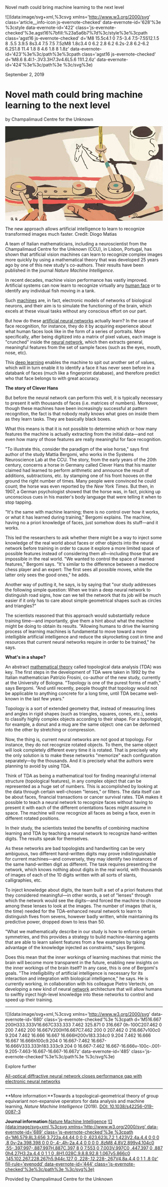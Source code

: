 Novel math could bring machine learning to the next level

![](data:image/svg+xml,%3csvg xmlns='http://www.w3.org/2000/svg' class='article__info-icon js-evernote-checked' data-evernote-id='628'%3e %3cstyle data-evernote-id='422' class='js-evernote-checked'%3e.agst16%7bfill:%23a5a6b7%7d%3c/style%3e%3cpath class='agst16 js-evernote-checked' d='M8 15.5c4.1 0 7.5-3.4 7.5-7.5S12.1.5 8 .5.5 3.9.5 8s3.4 7.5 7.5 7.5zM8 1.8c3.4 0 6.2 2.8 6.2 6.2s-2.8 6.2-6.2 6.2S1.8 11.4 1.8 8 4.6 1.8 8 1.8z' data-evernote-id='423'%3e%3c/path%3e%3cpath class='agst16 js-evernote-checked' d='M8.6 8.4l.1-.3V3.3H7.3v4.6L5.6 11l1.2.6z' data-evernote-id='424'%3e%3c/path%3e %3c/svg%3e)

September 2, 2019

# Novel math could bring machine learning to the next level

by Champalimaud Centre for the Unknown

 ![novelmathcou.jpg](../_resources/87349207450c0f9c5c05db8a00617639.jpg)

The new approach allows artificial intelligence to learn to recognize transformed images much faster. Credit: Diogo Matias

A team of Italian mathematicians, including a neuroscientist from the Champalimaud Centre for the Unknown (CCU), in Lisbon, Portugal, has shown that artificial vision machines can learn to recognize complex images more quickly by using a mathematical theory that was developed 25 years ago by one of this new study's co-authors. Their results have been published in the journal *Nature Machine Intelligence*.

In recent decades, machine vision performance has vastly improved. Artificial systems can now learn to recognize virtually any [human face](https://techxplore.com/tags/human+face/) or to identify any individual fish moving in a tank.

Such [machines](https://techxplore.com/tags/machines/) are, in fact, electronic models of networks of biological neurons, and their aim is to simulate the functioning of the brain, which excels at these visual tasks without any conscious effort on our part.

But how do these [artificial neural networks](https://techxplore.com/tags/artificial+neural+networks/) actually learn? In the case of face recognition, for instance, they do it by acquiring experience about what human faces look like in the form of a series of portraits. More specifically, after being digitized into a matrix of pixel values, each image is "crunched" inside the [neural network](https://techxplore.com/tags/neural+network/), which then extracts general, meaningful features from the set of sample faces (such as the eyes, mouth, nose, etc).

This [deep learning](https://techxplore.com/tags/deep+learning/) enables the machine to spit out another set of values, which will in turn enable it to identify a face it has never seen before in a databank of faces (much like a fingerprint database), and therefore predict who that face belongs to with great accuracy.

**The story of Clever Hans**

But before the neural network can perform this well, it is typically necessary to present it with thousands of faces (i.e. matrices of numbers). Moreover, though these machines have been increasingly successful at pattern recognition, the fact is that nobody really knows what goes on inside them as they learn tasks. They are basically black boxes.

What this means is that it is not possible to determine which or how many features the machine is actually extracting from the initial data—and not even how many of those features are really meaningful for face recognition.

"To illustrate this, consider the paradigm of the wise horse," says first author of the study Mattia Bergomi, who works in the Systems Neuroscience Lab at the CCU. The story, from the early years of the 20th century, concerns a horse in Germany called Clever Hans that his master claimed had learned to perform arithmetic and announce the result of additions, subtractions, etc. by stamping one of his front hooves on the ground the right number of times. Many people were convinced he could count; the horse was even reported by the *New York Times*. But then, in 1907, a German psychologist showed that the horse was, in fact, picking up unconscious cues in his master's body language that were telling it when to stop tapping.

"It's the same with machine learning; there is no control over how it works, or what it has learned during training," Bergomi explains. The machine, having no a priori knowledge of faces, just somehow does its stuff—and it works.

This led the researchers to ask whether there might be a way to inject some knowledge of the real world about faces or other objects into the neural network before training in order to cause it explore a more limited space of possible features instead of considering them all—including those that are impossible in the real world. "We wanted to control the space of learned features," Bergomi says. "It's similar to the difference between a mediocre chess player and an expert: The first sees all possible moves, while the latter only sees the good ones," he adds.

Another way of putting it, he says, is by saying that "our study addresses the following simple question: When we train a deep neural network to distinguish road signs, how can we tell the network that its job will be much easier if it only has to care about simple geometrical shapes such as circles and triangles?"

The scientists reasoned that this approach would substantially reduce training time—and importantly, give them a hint about what the machine might be doing to obtain its results. "Allowing humans to drive the learning process of learning machines is fundamental to move toward a more intelligible artificial intelligence and reduce the skyrocketing cost in time and resources that current neural networks require in order to be trained," he says.

**What's in a shape?**

An abstract [mathematical theory](https://techxplore.com/tags/mathematical+theory/) called topological data analysis (TDA) was key. The first steps in the development of TDA were taken in 1992 by the Italian mathematician Patrizio Frosini, co-author of the new study, currently at the University of Bologna. "Topology is one of the purest forms of math," says Bergomi. "And until recently, people thought that topology would not be applicable to anything concrete for a long time, until TDA became well-known in the last few years."

Topology is a sort of extended geometry that, instead of measuring lines and angles in rigid shapes (such as triangles, squares, cones, etc.), seeks to classify highly complex objects according to their shape. For a topologist, for example, a donut and a mug are the same object: one can be deformed into the other by stretching or compression.

Now, the thing is, current neural networks are not good at topology. For instance, they do not recognize rotated objects. To them, the same object will look completely different every time it is rotated. That is precisely why the only solution is to make these networks "memorize" each configuration separately—by the thousands. And it is precisely what the authors were planning to avoid by using TDA.

Think of TDA as being a mathematical tool for finding meaningful internal structure (topological features), in any complex object that can be represented as a huge set of numbers. This is accomplished by looking at the data through certain well-chosen "lenses," or filters. The data itself can be about faces, financial transactions or cancer survival rates. TDA makes it possible to teach a neural network to recognize faces without having to present it with each of the different orientations faces might assume in space. The machine will now recognize all faces as being a face, even in different rotated positions.

In their study, the scientists tested the benefits of combining machine learning and TDA by teaching a neural network to recognize hand-written digits. The results speak for themselves.

As these networks are bad topologists and handwriting can be very ambiguous, two different hand-written digits may prove indistinguishable for current machines—and conversely, they may identify two instances of the same hand-written digit as different. The task requires presenting the network, which knows nothing about digits in the real world, with thousands of images of each of the 10 digits written with all sorts of slants, calligraphies, etc.

To inject knowledge about digits, the team built a set of a priori features that they considered meaningful—in other words, a set of "lenses" through which the network would see the digits—and forced the machine to choose among these lenses to look at the images. The number of images (that is, the time) needed for the TDA-enhanced neural network to learn to distinguish fives from sevens, however badly written, while maintaining its predictive power, dropped down to less than 50.

"What we mathematically describe in our study is how to enforce certain symmetries, and this provides a strategy to build machine-learning agents that are able to learn salient features from a few examples by taking advantage of the knowledge injected as constraints," says Bergomi.

Does this mean that the inner workings of learning machines that mimic the brain will become more transparent in the future, enabling new insights on the inner workings of the brain itself? In any case, this is one of Bergomi's goals. "The intelligibility of artificial intelligence is necessary for its interaction and integration with biological intelligence," he says. He is currently working, in collaboration with his colleague Pietro Vertechi, on developing a new kind of neural [network](https://techxplore.com/tags/network/) architecture that will allow humans to swiftly inject high-level knowledge into these networks to control and speed up their training.

* * *

![](data:image/svg+xml,%3csvg xmlns='http://www.w3.org/2000/svg' data-evernote-id='680' class='js-evernote-checked'%3e %3cpath d='M516.667 200H333.333V16.667C333.333 7.462 325.871 0 316.667 0h-100C207.462 0 200 7.462 200 16.667V200H16.667C7.462 200 0 207.462 0 216.667v100c0 9.204 7.462 16.666 16.667 16.666H200v183.334c0 9.204 7.462 16.666 16.667 16.666h100c9.204 0 16.667-7.462 16.667-16.666V333.333h183.333c9.204 0 16.667-7.462 16.667-16.666v-100c-.001-9.205-7.463-16.667-16.667-16.667z' data-evernote-id='485' class='js-evernote-checked'%3e%3c/path%3e %3c/svg%3e)

Explore further

 [All-optical diffractive neural network closes performance gap with electronic neural networks](https://phys.org/news/2019-08-all-optical-diffractive-neural-network-gap.html)

* * *

**More information:**Towards a topological–geometrical theory of group equivariant non-expansive operators for data analysis and machine learning, *Nature Machine Intelligence* (2019). [DOI: 10.1038/s42256-019-0087-3](http://dx.doi.org/10.1038/s42256-019-0087-3)

**Journal information:**[Nature Machine Intelligence](https://techxplore.com/journals/nature-machine-intelligence/)  [![](data:image/svg+xml,%3csvg xmlns='http://www.w3.org/2000/svg' data-evernote-id='689' class='js-evernote-checked'%3e %3cpath d='M6.579.8L3.656 3.722a.44.44 0 0 0 .623.623L7.2 1.423V2.4a.4.4 0 0 0 .8 0v-2a.398.398 0 0 0-.4-.4h-2a.4.4 0 0 0 0 .8zM8 4.8V2.899v4.104c0 .55-.397.997-.887.997H.887C.397 8 0 7.553 0 7.003V.997C0 .447.397 0 .887 0h4.27H3.2a.4.4 0 1 1 0 .8H1.028C.9.8.8.92.8 1.067v5.866c0 .145.102.267.228.267h5.944c.127 0 .228-.12.228-.267V4.8a.4.4 0 1 1 .8 0z' fill-rule='evenodd' data-evernote-id='444' class='js-evernote-checked'%3e%3c/path%3e %3c/svg%3e)](https://www.nature.com/natmachintell/)

Provided by Champalimaud Centre for the Unknown